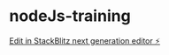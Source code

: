 # nodeJs-training

[Edit in StackBlitz next generation editor ⚡️](https://stackblitz.com/~/github.com/DebCh20/nodeJs-training)